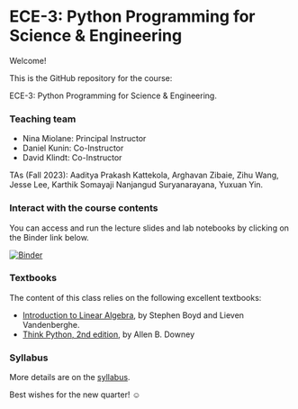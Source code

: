 # ECE-3: Python Programming for Science & Engineering

Welcome!

This is the GitHub repository for the course:

ECE-3: Python Programming for Science & Engineering.

### Teaching team

- Nina Miolane: Principal Instructor
- Daniel Kunin: Co-Instructor
- David Klindt: Co-Instructor

TAs (Fall 2023): Aaditya Prakash Kattekola, Arghavan Zibaie, Zihu Wang, Jesse Lee,  Karthik Somayaji Nanjangud Suryanarayana, Yuxuan Yin.

### Interact with the course contents

You can access and run the lecture slides and lab notebooks by clicking on the Binder link below.

[![Binder](https://mybinder.org/badge_logo.svg)](https://mybinder.org/v2/gh/bioshape-lab/ece3/main?filepath=lectures)

### Textbooks

The content of this class relies on the following excellent textbooks:
- [Introduction to Linear Algebra](https://web.stanford.edu/~boyd/vmls/vmls.pdf), by Stephen Boyd and Lieven Vandenberghe.
- [Think Python, 2nd edition](http://greenteapress.com/wp/think-python-2e/), by Allen B. Downey 

### Syllabus

More details are on the [syllabus](https://github.com/bioshape-lab/ece3/blob/main/ece3_syllabus.pdf).

Best wishes for the new quarter! ☺
